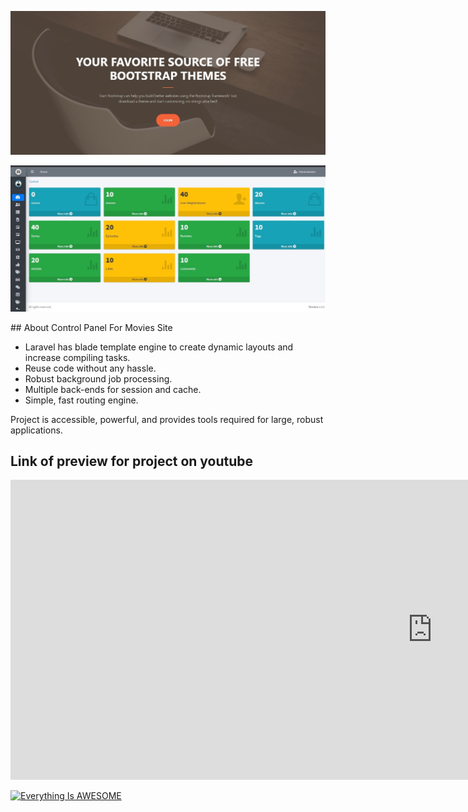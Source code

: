 <p align="center">
<img src="https://raw.githubusercontent.com/eng-bayan-kahed/control_panel_for_movies_site/main/public/AdminLTE/22.jpg" width="800">
</p>
<p align="center">
<img src="https://raw.githubusercontent.com/eng-bayan-kahed/control_panel_for_movies_site/main/public/AdminLTE/SharedScreenshot.jpg" width="800">
</p>
## About Control Panel For Movies Site


- Laravel has blade template engine to create dynamic layouts and increase compiling tasks.
- Reuse code without any hassle.
- Robust background job processing.
- Multiple back-ends for session and cache.
- Simple, fast routing engine.

Project is accessible, powerful, and provides tools required for large, robust applications.


## Link of preview for project on youtube
<iframe width="1349" height="480" src="https://www.youtube.com/embed/4S9PNjOz-sM" frameborder="0" allow="accelerometer; autoplay; clipboard-write; encrypted-media; gyroscope; picture-in-picture" allowfullscreen></iframe>

[![Everything Is AWESOME](http://i.imgur.com/Ot5DWAW.png)](https://youtu.be/4S9PNjOz-sM "Everything Is AWESOME")

